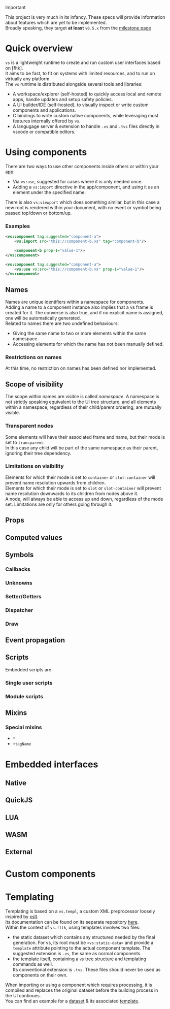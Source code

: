 > [!IMPORTANT]  
> This project is very much in its infancy.
> These specs will provide information about features which are yet to be implemented.  
> Broadly speaking, they target **at least** `v0.5.x` from the [milestone page](./milestones.md)

# Quick overview
`vs` is a lightweight runtime to create and run custom user interfaces based on [fltk].  
It aims to be fast, to fit on systems with limited resources, and to run on virtually any platform.  
The `vs` runtime is distributed alongside several tools and libraries:
- A workspace/explorer (self-hosted) to quickly access local and remote apps, handle updates and setup safety policies.
- A UI builder/IDE (self-hosted), to visually inspect or write custom components and applications.
- C bindings to write custom native components, while leveraging most features internally offered by `vs`.
- A langugage server & extension to handle `.vs` and `.tvs` files directly in vscode or compatible editors.

# Using components
There are two ways to use other components inside others or within your app:
- Via `vs:use`, suggested for cases where it is only needed once.
- Adding a `vs:import` directive in the app/component, and using it as an element under the specified name.

There is also `vs:viewport` which does something similar, but in this case a new root is rendered within your document, with no event or symbol being passed top/down or bottom/up.

### Examples
```xml
<vs:component tag.suggested="component-a">
    <vs:import src="this://component-b.vs" tag="component-b"/>

    <component-b prop-1="value-1"/>
</vs:component>
```

```xml
<vs:component tag.suggested="component-a">
    <vs:use vs:src="this://component-b.vs" prop-1="value-1"/>
</vs:component>
```

## Names
Names are unique identifiers within a namespace for components.  
Adding a name to a component instance also implies that a vs frame is created for it. The converse is also true, and if no explicit name is assigned, one will be automatically generated.  
Related to names there are two undefined behaviours:
- Giving the same name to two or more elements within the same namespace.
- Accessing elements for which the name has not been manually defined.

### Restrictions on names
At this time, no restriction on names has been defined nor implemented.

## Scope of visibility
The scope within names are visible is called *namespace*. A namespace is not strictly speaking equivalent to the UI tree structure, and all elements within a namespace, regardless of their child/parent ordering, are mutually visible.

### Transparent nodes
Some elements will have their associated frame and name, but their mode is set to `transparent`.  
In this case any child will be part of the same namespace as their parent, ignoring their tree dependency.

### Limitations on visibility
Elements for which their mode is set to `container` or `slot-container` will prevent name resolution upwards from children.  
Elements for which their mode is set to `slot` or `slot-container` will prevent name resolution downwards to its children from nodes above it.  
A node, will always be able to access up and down, regardless of the mode set. Limitations are only for others going through it.

## Props

## Computed values

## Symbols

### Callbacks

### Unknowns

### Setter/Getters

### Dispatcher

### Draw

## Event propagation

## Scripts
Embedded scripts are 

### Single user scripts

### Module scripts

## Mixins

### Special mixins

- `*`
- `+tagName`

# Embedded interfaces

## Native

## QuickJS

## LUA

## WASM

## External

# Custom components

# Templating

Templating is based on a `vs.templ`, a custom XML preprocessor loosely inspired by [xslt]().  
Its documentation can be found on its separate repository [here](https://github.com/karurochori/vs-templ).  
Within the context of `vs.fltk`, using templates involves two files:
- the static dataset which contains any structured needed by the final generation. For vs, its root must be `<vs:static-data>` and provide a `template` attribute pointing to the actual component template. The suggested extension is `.vs`, the same as normal components.
- the template itself, containing a `vs` tree structure and templating commands as well.  
  Its conventional extension is `.tvs`. These files should never be used as components on their own.

When importing or using a component which requires processing, it is compiled and replaces the original dataset before the building process in the UI continues.  
You can find an example for a [dataset](../examples/test-templ.vs) & its associated [template](../examples/test-templ.tvs).